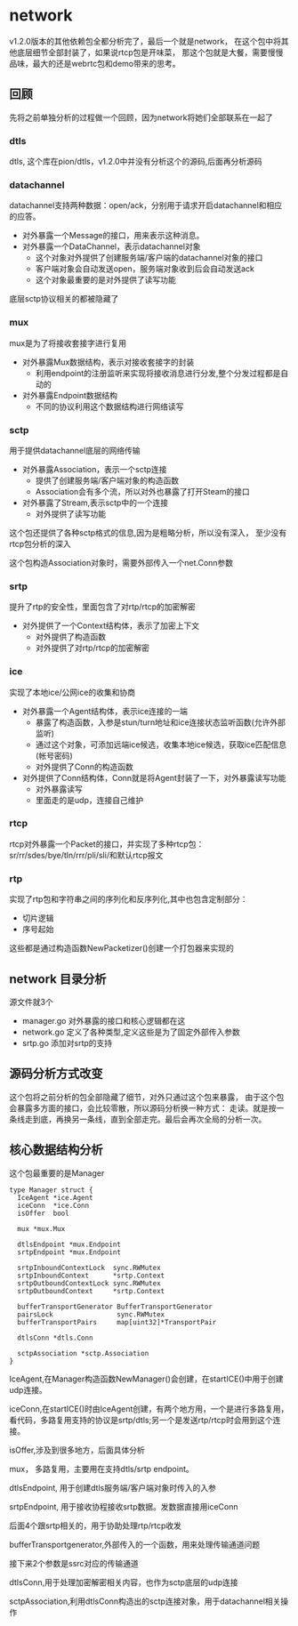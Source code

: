 # network

v1.2.0版本的其他依赖包全都分析完了，最后一个就是network，
在这个包中将其他底层细节全部封装了，如果说rtcp包是开味菜，
那这个包就是大餐，需要慢慢品味，最大的还是webrtc包和demo带来的思考。

## 回顾

先将之前单独分析的过程做一个回顾，因为network将她们全部联系在一起了

### dtls

dtls, 这个库在pion/dtls，v1.2.0中并没有分析这个的源码,后面再分析源码

### datachannel

datachannel支持两种数据：open/ack，分别用于请求开启datachannel和相应的应答。

- 对外暴露一个Message的接口，用来表示这种消息。
- 对外暴露一个DataChannel，表示datachannel对象
  - 这个对象对外提供了创建服务端/客户端的datachannel对象的接口
  - 客户端对象会自动发送open，服务端对象收到后会自动发送ack
  - 这个对象最重要的是对外提供了读写功能

底层sctp协议相关的都被隐藏了

### mux

mux是为了将接收套接字进行复用

- 对外暴露Mux数据结构，表示对接收套接字的封装
  - 利用endpoint的注册监听来实现将接收消息进行分发,整个分发过程都是自动的
- 对外暴露Endpoint数据结构
  - 不同的协议利用这个数据结构进行网络读写

### sctp

用于提供datachannel底层的网络传输

- 对外暴露Association，表示一个sctp连接
  - 提供了创建服务端/客户端对象的构造函数
  - Association会有多个流，所以对外也暴露了打开Steam的接口
- 对外暴露了Stream,表示sctp中的一个连接
  - 对外提供了读写功能

这个包还提供了各种sctp格式的信息,因为是粗略分析，所以没有深入，
至少没有rtcp包分析的深入

这个包构造Association对象时，需要外部传入一个net.Conn参数

### srtp

提升了rtp的安全性，里面包含了对rtp/rtcp的加密解密

- 对外提供了一个Context结构体，表示了加密上下文
  - 对外提供了构造函数
  - 对外提供了对rtp/rtcp的加密解密

### ice

实现了本地ice/公网ice的收集和协商

- 对外暴露一个Agent结构体，表示ice连接的一端
  - 暴露了构造函数，入参是stun/turn地址和ice连接状态监听函数(允许外部监听)
  - 通过这个对象，可添加远端ice候选，收集本地ice候选，获取ice匹配信息(帐号密码)
  - 对外提供了Conn的构造函数
- 对外提供了Conn结构体，Conn就是将Agent封装了一下，对外暴露读写功能
  - 对外暴露读写
  - 里面走的是udp，连接自己维护

### rtcp

rtcp对外暴露一个Packet的接口，并实现了多种rtcp包：
sr/rr/sdes/bye/tln/rrr/pli/sli/和默认rtcp报文

### rtp

实现了rtp包和字符串之间的序列化和反序列化,其中也包含定制部分：

- 切片逻辑
- 序号起始

这些都是通过构造函数NewPacketizer()创建一个打包器来实现的

## network 目录分析

源文件就3个

- manager.go 对外暴露的接口和核心逻辑都在这
- network.go 定义了各种类型,定义这些是为了固定外部传入参数
- srtp.go 添加对srtp的支持

## 源码分析方式改变

这个包将之前分析的包全部隐藏了细节，对外只通过这个包来暴露，
由于这个包会暴露多方面的接口，会比较零散，所以源码分析换一种方式：
走读。就是按一条线走到底，再换另一条线，直到全部走完。最后会再次全局的分析一次。

## 核心数据结构分析

这个包最重要的是Manager

    type Manager struct {
      IceAgent *ice.Agent
      iceConn  *ice.Conn
      isOffer  bool

      mux *mux.Mux

      dtlsEndpoint *mux.Endpoint
      srtpEndpoint *mux.Endpoint

      srtpInboundContextLock  sync.RWMutex
      srtpInboundContext      *srtp.Context
      srtpOutboundContextLock sync.RWMutex
      srtpOutboundContext     *srtp.Context

      bufferTransportGenerator BufferTransportGenerator
      pairsLock                sync.RWMutex
      bufferTransportPairs     map[uint32]*TransportPair

      dtlsConn *dtls.Conn

      sctpAssociation *sctp.Association
    }

IceAgent,在Manager构造函数NewManager()会创建，在startICE()中用于创建udp连接。

iceConn,在startICE()时由IceAgent创建，有两个地方用，一个是进行多路复用，
看代码，多路复用支持的协议是srtp/dtls;另一个是发送rtp/rtcp时会用到这个连接。

isOffer,涉及到很多地方，后面具体分析

mux， 多路复用，主要用在支持dtls/srtp endpoint。

dtlsEndpoint, 用于创建dtls服务端/客户端对象时传入的入参

srtpEndpoint, 用于接收协程接收srtp数据。发数据直接用iceConn

后面4个跟srtp相关的，用于协助处理rtp/rtcp收发

bufferTransportgenerator,外部传入的一个函数，用来处理传输通道问题

接下来2个参数是ssrc对应的传输通道

dtlsConn,用于处理加密解密相关内容，也作为sctp底层的udp连接

sctpAssociation,利用dtlsConn构造出的sctp连接对象，用于datachannel相关操作
